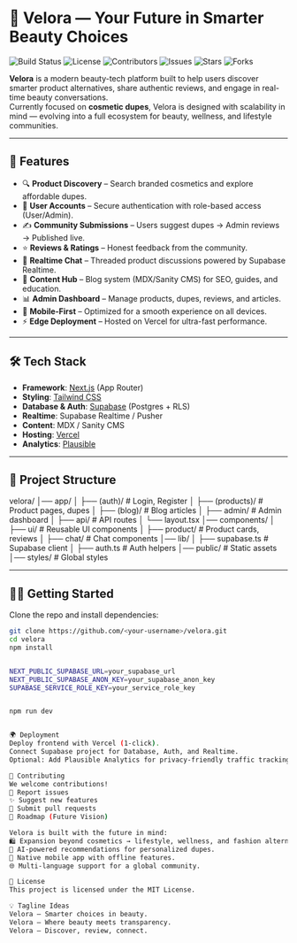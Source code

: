 # 🌸 Velora — Your Future in Smarter Beauty Choices

![Build Status](https://img.shields.io/badge/build-passing-brightgreen)
![License](https://img.shields.io/badge/license-MIT-blue.svg)
![Contributors](https://img.shields.io/github/contributors/<your-username>/velora)
![Issues](https://img.shields.io/github/issues/<your-username>/velora)
![Stars](https://img.shields.io/github/stars/<your-username>/velora?style=social)
![Forks](https://img.shields.io/github/forks/<your-username>/velora?style=social)

**Velora** is a modern beauty-tech platform built to help users discover smarter product alternatives, share authentic reviews, and engage in real-time beauty conversations.  
Currently focused on **cosmetic dupes**, Velora is designed with scalability in mind — evolving into a full ecosystem for beauty, wellness, and lifestyle communities.  

---

## 🚀 Features

- 🔍 **Product Discovery** – Search branded cosmetics and explore affordable dupes.  
- 👤 **User Accounts** – Secure authentication with role-based access (User/Admin).  
- ✍️ **Community Submissions** – Users suggest dupes → Admin reviews → Published live.  
- ⭐ **Reviews & Ratings** – Honest feedback from the community.  
- 💬 **Realtime Chat** – Threaded product discussions powered by Supabase Realtime.  
- 📝 **Content Hub** – Blog system (MDX/Sanity CMS) for SEO, guides, and education.  
- 📊 **Admin Dashboard** – Manage products, dupes, reviews, and articles.  
- 📱 **Mobile-First** – Optimized for a smooth experience on all devices.  
- ⚡ **Edge Deployment** – Hosted on Vercel for ultra-fast performance.  

---

## 🛠 Tech Stack

- **Framework**: [Next.js](https://nextjs.org/) (App Router)  
- **Styling**: [Tailwind CSS](https://tailwindcss.com/)  
- **Database & Auth**: [Supabase](https://supabase.com/) (Postgres + RLS)  
- **Realtime**: Supabase Realtime / Pusher  
- **Content**: MDX / Sanity CMS  
- **Hosting**: [Vercel](https://vercel.com/)  
- **Analytics**: [Plausible](https://plausible.io/)  

---

## 📂 Project Structure
   velora/
   │── app/
   │ ├── (auth)/ # Login, Register
   │ ├── (products)/ # Product pages, dupes
   │ ├── (blog)/ # Blog articles
   │ ├── admin/ # Admin dashboard
   │ ├── api/ # API routes
   │ └── layout.tsx
   │── components/
   │ ├── ui/ # Reusable UI components
   │ ├── product/ # Product cards, reviews
   │ ├── chat/ # Chat components
   │── lib/
   │ ├── supabase.ts # Supabase client
   │ ├── auth.ts # Auth helpers
   │── public/ # Static assets
   │── styles/ # Global styles


---

## 🧑‍💻 Getting Started

Clone the repo and install dependencies:

```bash
git clone https://github.com/<your-username>/velora.git
cd velora
npm install


NEXT_PUBLIC_SUPABASE_URL=your_supabase_url
NEXT_PUBLIC_SUPABASE_ANON_KEY=your_supabase_anon_key
SUPABASE_SERVICE_ROLE_KEY=your_service_role_key


npm run dev


🌍 Deployment
Deploy frontend with Vercel (1-click).
Connect Supabase project for Database, Auth, and Realtime.
Optional: Add Plausible Analytics for privacy-friendly traffic tracking.

🤝 Contributing
We welcome contributions!
🐛 Report issues
✨ Suggest new features
🔧 Submit pull requests
📌 Roadmap (Future Vision)

Velora is built with the future in mind:
🛍 Expansion beyond cosmetics → lifestyle, wellness, and fashion alternatives.
🔗 AI-powered recommendations for personalized dupes.
📲 Native mobile app with offline features.
🌐 Multi-language support for a global community.

📜 License
This project is licensed under the MIT License.

💡 Tagline Ideas
Velora – Smarter choices in beauty.
Velora – Where beauty meets transparency.
Velora – Discover, review, connect.
